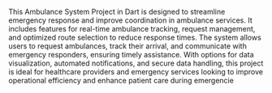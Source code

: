This Ambulance System Project in Dart is designed to streamline emergency response and improve coordination in ambulance services. It includes features for real-time ambulance tracking, request management, and optimized route selection to reduce response times. The system allows users to request ambulances, track their arrival, and communicate with emergency responders, ensuring timely assistance. With options for data visualization, automated notifications, and secure data handling, this project is ideal for healthcare providers and emergency services looking to improve operational efficiency and enhance patient care during emergencie
